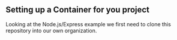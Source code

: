 ## Setting up a Container for you project

Looking at the Node.js/Express example we first need to clone this repository into our own organization.
